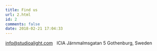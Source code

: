 ```yaml
---
title: Find us
url: 2.html
id: 2
comments: false
date: 2018-02-21 17:04:33
---
```


info@studioalight.com   
ICIA
Järnmalmsgatan 5 
Gothenburg, Sweden
